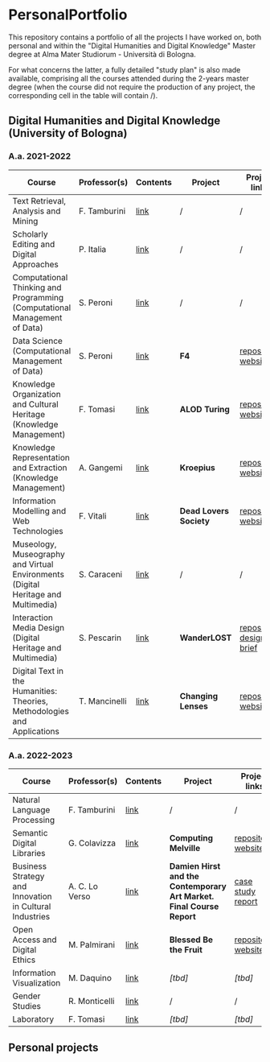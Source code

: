 # PersonalPortfolio
This repository contains a portfolio of all the projects I have worked on, both personal and within the "Digital Humanities and Digital Knowledge" Master degree at Alma Mater Studiorum - Università di Bologna.

For what concerns the latter, a fully detailed "study plan" is also made available, comprising all the courses attended during the 2-years master degree (when the course did not require the production of any project, the corresponding cell in the table will contain /).

## Digital Humanities and Digital Knowledge (University of Bologna)
### A.a. 2021-2022
Course | Professor(s) | Contents | Project | Project links
--- | --- | --- | --- | ---
Text Retrieval, Analysis and Mining | F. Tamburini | [link](https://www.unibo.it/en/teaching/course-unit-catalogue/course-unit/2021/424633) | / | /
Scholarly Editing and Digital Approaches | P. Italia | [link](https://www.unibo.it/en/teaching/course-unit-catalogue/course-unit/2021/424632) | / | /
Computational Thinking and Programming (Computational Management of Data) | S. Peroni | [link](https://www.unibo.it/en/teaching/course-unit-catalogue/course-unit/2021/467045) | / | /
Data Science (Computational Management of Data) | S. Peroni | [link](https://www.unibo.it/en/teaching/course-unit-catalogue/course-unit/2021/467046) | **F4** | [repository](), [website]()
Knowledge Organization and Cultural Heritage (Knowledge Management) | F. Tomasi | [link](https://www.unibo.it/en/teaching/course-unit-catalogue/course-unit/2021/454462) | **ALOD Turing** | [repository](https://github.com/AMT-legacy/ALODTuring), [website](https://amt-legacy.github.io/ALODTuring/)
Knowledge Representation and Extraction (Knowledge Management) | A. Gangemi | [link](https://www.unibo.it/en/teaching/course-unit-catalogue/course-unit/2021/454463) | **Kroepius** | [repository](https://github.com/digiMof/keGropius), [website](https://digimof.github.io/keGropius/)
Information Modelling and Web Technologies | F. Vitali | [link](https://www.unibo.it/en/teaching/course-unit-catalogue/course-unit/2021/454464) | **Dead Lovers Society** | [repository](https://github.com/deadloversociety/imwt22), [website](https://deadloversociety.github.io/imwt22/)
Museology, Museography and Virtual Environments (Digital Heritage and Multimedia) | S. Caraceni | [link](https://www.unibo.it/en/teaching/course-unit-catalogue/course-unit/2021/454471) | / | /
Interaction Media Design (Digital Heritage and Multimedia) | S. Pescarin | [link](https://www.unibo.it/en/teaching/course-unit-catalogue/course-unit/2021/454470) | **WanderLOST** | [repository](https://github.com/GinevraBotto/WanderLost), [design brief](https://github.com/GinevraBotto/WanderLost/blob/main/WL_DesignBrief.pdf)
Digital Text in the Humanities: Theories, Methodologies and Applications | T. Mancinelli | [link](https://www.unibo.it/en/teaching/course-unit-catalogue/course-unit/2021/424631) | **Changing Lenses** | [repository](https://github.com/digiMof/gbggold), [website](https://digimof.github.io/gbggold/)

### A.a. 2022-2023
Course | Professor(s) | Contents | Project | Project links
--- | --- | --- | --- | ---
Natural Language Processing | F. Tamburini | [link](https://www.unibo.it/en/teaching/course-unit-catalogue/course-unit/2022/443751) | / | /
Semantic Digital Libraries | G. Colavizza | [link](https://www.unibo.it/en/teaching/course-unit-catalogue/course-unit/2022/424786) | **Computing Melville** | [repository](https://github.com/OrsolaMBorrini/ComputingMelville), [website](https://orsolamborrini.github.io/ComputingMelville/)
Business Strategy and Innovation in Cultural Industries | A. C. Lo Verso | [link](https://www.unibo.it/en/teaching/course-unit-catalogue/course-unit/2022/424650) | **Damien Hirst and the Contemporary Art Market. Final Course Report** | [case study report](https://github.com/OrsolaMBorrini/PersonalPortfolio/blob/main/BorrinietAl_BusinessReport.pdf)
Open Access and Digital Ethics | M. Palmirani | [link](https://www.unibo.it/en/teaching/course-unit-catalogue/course-unit/2022/424645) | **Blessed Be the Fruit** | [repository](https://github.com/OrsolaMBorrini/blessedfruit), [website](https://orsolamborrini.github.io/blessedfruit/)
Information Visualization | M. Daquino | [link](https://www.unibo.it/en/teaching/course-unit-catalogue/course-unit/2022/467047) | *[tbd]* | *[tbd]*
Gender Studies | R. Monticelli | [link](https://www.unibo.it/en/teaching/course-unit-catalogue/course-unit/2022/402952) | / | /
Laboratory | F. Tomasi | [link](https://www.unibo.it/en/teaching/course-unit-catalogue/course-unit/2022/479323) | *[tbd]* | *[tbd]*

## Personal projects
